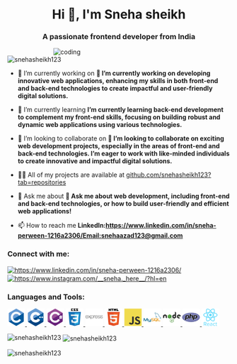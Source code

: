 <h1 align="center">Hi 👋, I'm Sneha sheikh</h1>
<h3 align="center">A passionate frontend developer from India</h3>
<img align="right" alt="coding" width="400"src"https://encrypted-tbn0.gstatic.com/images?q=tbn:ANd9GcR_KLNKfPt8wMIZF9KxweN01HJmdtc2XCXba3fkscRV0ZoPGx_67caott-tZ_lTKujZmMA&usqp=CAU">

<p align="left"> <img src="https://komarev.com/ghpvc/?username=snehasheikh123&label=Profile%20views&color=0e75b6&style=flat" alt="snehasheikh123" /> </p>

- 🔭 I’m currently working on **🔭 I’m currently working on developing innovative web applications, enhancing my skills in both front-end and back-end technologies to create impactful and user-friendly digital solutions.**

- 🌱 I’m currently learning **I’m currently learning back-end development to complement my front-end skills, focusing on building robust and dynamic web applications using various technologies.**

- 👯 I’m looking to collaborate on **👯 I’m looking to collaborate on exciting web development projects, especially in the areas of front-end and back-end technologies. I’m eager to work with like-minded individuals to create innovative and impactful digital solutions.**

- 👨‍💻 All of my projects are available at [github.com/snehasheikh123?tab=repositories](github.com/snehasheikh123?tab=repositories)

- 💬 Ask me about **💬 Ask me about web development, including front-end and back-end technologies, or how to build user-friendly and efficient web applications!**

- 📫 How to reach me **LinkedIn:https://www.linkedin.com/in/sneha-perween-1216a2306/Email:snehaazad123@gmail.com**

<h3 align="left">Connect with me:</h3>
<p align="left">
<a href="https://linkedin.com/in/https://www.linkedin.com/in/sneha-perween-1216a2306/" target="blank"><img align="center" src="https://raw.githubusercontent.com/rahuldkjain/github-profile-readme-generator/master/src/images/icons/Social/linked-in-alt.svg" alt="https://www.linkedin.com/in/sneha-perween-1216a2306/" height="30" width="40" /></a>
<a href="https://instagram.com/https://www.instagram.com/__sneha._here__/?hl=en" target="blank"><img align="center" src="https://raw.githubusercontent.com/rahuldkjain/github-profile-readme-generator/master/src/images/icons/Social/instagram.svg" alt="https://www.instagram.com/__sneha._here__/?hl=en" height="30" width="40" /></a>
</p>

<h3 align="left">Languages and Tools:</h3>
<p align="left"> <a href="https://www.cprogramming.com/" target="_blank" rel="noreferrer"> <img src="https://raw.githubusercontent.com/devicons/devicon/master/icons/c/c-original.svg" alt="c" width="40" height="40"/> </a> <a href="https://www.w3schools.com/cpp/" target="_blank" rel="noreferrer"> <img src="https://raw.githubusercontent.com/devicons/devicon/master/icons/cplusplus/cplusplus-original.svg" alt="cplusplus" width="40" height="40"/> </a> <a href="https://www.w3schools.com/cs/" target="_blank" rel="noreferrer"> <img src="https://raw.githubusercontent.com/devicons/devicon/master/icons/csharp/csharp-original.svg" alt="csharp" width="40" height="40"/> </a> <a href="https://www.w3schools.com/css/" target="_blank" rel="noreferrer"> <img src="https://raw.githubusercontent.com/devicons/devicon/master/icons/css3/css3-original-wordmark.svg" alt="css3" width="40" height="40"/> </a> <a href="https://expressjs.com" target="_blank" rel="noreferrer"> <img src="https://raw.githubusercontent.com/devicons/devicon/master/icons/express/express-original-wordmark.svg" alt="express" width="40" height="40"/> </a> <a href="https://www.w3.org/html/" target="_blank" rel="noreferrer"> <img src="https://raw.githubusercontent.com/devicons/devicon/master/icons/html5/html5-original-wordmark.svg" alt="html5" width="40" height="40"/> </a> <a href="https://developer.mozilla.org/en-US/docs/Web/JavaScript" target="_blank" rel="noreferrer"> <img src="https://raw.githubusercontent.com/devicons/devicon/master/icons/javascript/javascript-original.svg" alt="javascript" width="40" height="40"/> </a> <a href="https://www.mysql.com/" target="_blank" rel="noreferrer"> <img src="https://raw.githubusercontent.com/devicons/devicon/master/icons/mysql/mysql-original-wordmark.svg" alt="mysql" width="40" height="40"/> </a> <a href="https://nodejs.org" target="_blank" rel="noreferrer"> <img src="https://raw.githubusercontent.com/devicons/devicon/master/icons/nodejs/nodejs-original-wordmark.svg" alt="nodejs" width="40" height="40"/> </a> <a href="https://www.php.net" target="_blank" rel="noreferrer"> <img src="https://raw.githubusercontent.com/devicons/devicon/master/icons/php/php-original.svg" alt="php" width="40" height="40"/> </a> <a href="https://reactjs.org/" target="_blank" rel="noreferrer"> <img src="https://raw.githubusercontent.com/devicons/devicon/master/icons/react/react-original-wordmark.svg" alt="react" width="40" height="40"/> </a> </p>

<p><img align="left" src="https://github-readme-stats.vercel.app/api/top-langs?username=snehasheikh123&show_icons=true&locale=en&layout=compact" alt="snehasheikh123" /></p>

<p>&nbsp;<img align="center" src="https://github-readme-stats.vercel.app/api?username=snehasheikh123&show_icons=true&locale=en" alt="snehasheikh123" /></p>

<p><img align="center" src="https://github-readme-streak-stats.herokuapp.com/?user=snehasheikh123&" alt="snehasheikh123" /></p>
